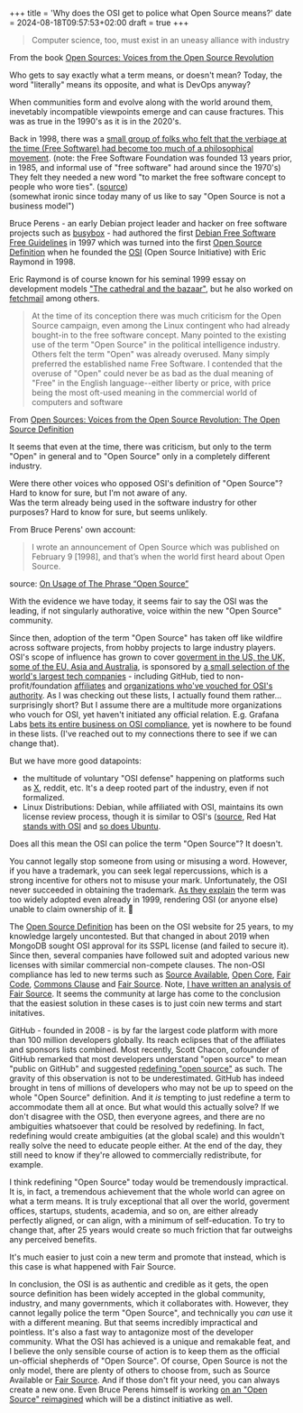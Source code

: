 +++
title = 'Why does the OSI get to police what Open Source means?'
date = 2024-08-18T09:57:53+02:00
draft = true
+++

> Computer science, too, must exist in an uneasy alliance with industry

From the book [Open Sources: Voices from the Open Source Revolution](https://www.oreilly.com/openbook/opensources/book/)

Who gets to say exactly what a term means, or doesn't mean?  Today, the word "literally" means its opposite, and what is DevOps anyway?

When communities form and evolve along with the world around them, inevetably incompatible viewpoints emerge and can cause fractures. This was as true in the 1990's as it is in the 2020's.

Back in 1998, there was a [small group of folks who felt that the verbiage at the time (Free Software) had become too much of a philosophical movement](https://web.archive.org/web/20021001164015/http://www.opensource.org/docs/history.php). (note: the Free Software Foundation was founded 13 years prior, in 1985, and informal use of "free software" had around since the 1970's)
They felt they needed a new word "to market the free software concept to people who wore ties". ([source](https://www.oreilly.com/openbook/opensources/book/perens.html))  
(somewhat ironic since today many of us like to say "Open Source is not a business model")

Bruce Perens - an early Debian project leader and hacker on free software projects such as [busybox](https://www.busybox.net/) - had authored the first [Debian Free Software Free Guidelines](https://en.wikipedia.org/wiki/Debian_Free_Software_Guidelines) in 1997 which was turned into the first [Open Source Definition](https://en.wikipedia.org/wiki/The_Open_Source_Definition) when he founded the [OSI](https://opensource.org) (Open Source Initiative) with Eric Raymond in 1998.

Eric Raymond is of course known for his seminal 1999 essay on development models ["The cathedral and the bazaar"](https://en.wikipedia.org/wiki/The_Cathedral_and_the_Bazaar), but he also worked on [fetchmail](https://en.wikipedia.org/wiki/Fetchmail) among others.

> At the time of its conception there was much criticism for the Open Source campaign, even among the Linux contingent who had already bought-in to the free software concept. Many pointed to the existing use of the term "Open Source" in the political intelligence industry. Others felt the term "Open" was already overused. Many simply preferred the established name Free Software. I contended that the overuse of "Open" could never be as bad as the dual meaning of "Free" in the English language--either liberty or price, with price being the most oft-used meaning in the commercial world of computers and software

From [Open Sources: Voices from the Open Source Revolution: The Open Source Definition](https://www.oreilly.com/openbook/opensources/book/perens.html)

It seems that even at the time, there was criticism, but only to the term "Open" in general and to "Open Source" only in a completely different industry.

Were there other voices who opposed OSI's definition of "Open Source"? Hard to know for sure, but I'm not aware of any.  
Was the term already being used in the software industry for other purposes?  Hard to know for sure, but seems unlikely.

From Bruce Perens' own account:

> I wrote an announcement of Open Source which was published on February 9 [1998], and that’s when the world first heard about Open Source.

source: [On Usage of The Phrase “Open Source”](http://perens.com/2017/09/26/on-usage-of-the-phrase-open-source/)


With the evidence we have today, it seems fair to say the OSI was the leading, if not singularly authorative, voice within the new "Open Source" community.

Since then, adoption of the term "Open Source" has taken off like wildfire across software projects, from hobby projects to large industry players.  OSI's scope of influence has grown to cover [goverment in the US, the UK, some of the EU, Asia and Australia](https://opensource.org/authority), is sponsored by [a small selection of the world's largest tech companies](https://opensource.org/sponsors) - including GitHub, tied to non-profit/foundation [affiliates](https://opensource.org/affiliates/list) and [organizations who've vouched for OSI's authority](https://opensource.org/blog/osd_affirmation).
As I was checking out these lists, I actually found them rather... surprisingly short? But I assume there are a multitude more organizations who vouch for OSI, yet haven't initiated any official relation.  E.g. Grafana Labs [bets its entire business on OSI compliance](https://grafana.com/blog/2021/04/20/qa-with-our-ceo-on-relicensing/), yet is nowhere to be found in these lists. (I've reached out to my connections there to see if we can change that).

But we have more good datapoints:
* the multitude of voluntary "OSI defense" happening on platforms such as [X](https://x.com/chacon/status/1754820325022294393), reddit, etc.  It's a deep rooted part of the industry, even if not formalized.
* Linux Distributions: Debian, while affiliated with OSI, maintains its own license review process, though it is similar to OSI's ([source](https://www.debian.org/News/2012/20120330.en.html), Red Hat [stands with OSI](https://www.redhat.com/en/topics/open-source/what-is-open-source) and [so does Ubuntu](https://ubuntu.com/community/ethos/mission).

Does all this mean the OSI can police the term "Open Source"? It doesn't.

You cannot legally stop someone from using or misusing a word.  However, if you have a trademark, you can seek legal repercussions, which is a strong incentive for others not to misuse your mark.  Unfortunately, the OSI never succeeded in obtaining the trademark.  [As they explain](https://opensource.org/pressreleases/certified-open-source.php) the term was too widely adopted even already in 1999, rendering OSI (or anyone else) unable to claim ownership of it. 🤔


The [Open Source Definition](https://opensource.org/osd) has been on the OSI website for 25 years, to my knowledge largely uncontested.
But that changed in about 2019 when MongoDB sought OSI approval for its SSPL license (and failed to secure it).
Since then, several companies have followed suit and adopted various new licenses with similar commercial non-compete clauses. The non-OSI compliance has led to new terms such as [Source Available](https://en.wikipedia.org/wiki/Source-available_software), [Open Core](https://en.wikipedia.org/wiki/Open-core_model), [Fair Code](https://faircode.io/), [Commons Clause](https://commonsclause.com/) and [Fair Source](https://fair.io/).  Note, [I have written an analysis of Fair Source](/posts/fair-source).  It seems the community at large has come to the conclusion that the easiest solution in these cases is to just coin new terms and start initatives.

GitHub - founded in 2008 - is by far the largest code platform with more than 100 million developers globally. Its reach eclipses that of the affiliates and sponsors lists combined.
Most recently, Scott Chacon, cofounder of GitHub remarked that most developers understand "open source" to mean "public on GitHub" and suggested [redefining "open source"](https://x.com/chacon/status/1754883687668232334) as such.  The gravity of this observation is not to be underestimated.  GitHub has indeed brought in tens of millions of developers who may not be up to speed on the whole "Open Source" definition.  And it *is* tempting to just redefine a term to accommodate them all at once. But what would this actually solve?  If we don't disagree with the OSD, then everyone agrees, and there are no ambiguities whatsoever that could be resolved by redefining.  In fact, redefining would create ambiguities (at the global scale) and this wouldn't really solve the need to educate people either.  At the end of the day, they still need to know if they're allowed to commercially redistribute, for example.

I think redefining "Open Source" today would be tremendously impractical.  It is, in fact, a tremendous achievement that the whole world can agree on what a term means.  It is truly exceptional that all over the world, goverment offices, startups, students, academia, and so on, are either already perfectly aligned, or can align, with a minimum of self-education.  To try to change that, after 25 years would create so much friction that far outweighs any perceived benefits.

It's much easier to just coin a new term and promote that instead, which is this case is what happened with Fair Source.

In conclusion, the OSI is as authentic and credible as it gets, the open source definition has been widely accepted in the global community, industry, and many governments, which it collaborates with.  However, they cannot legally police the term "Open Source", and technically you *can* use it with a different meaning.  But that seems incredibly impractical and pointless.  It's also a fast way to antagonize most of the developer community.  What the OSI has achieved is a unique and remakable feat, and I believe the only sensible course of action is to keep them as the official un-official shepherds of "Open Source".  Of course, Open Source is not the only model, there are plenty of others to choose from, such as Source Available or [Fair Source](/posts/fair-source).  And if those don't fit your need, you can always create a new one.   Even Bruce Perens himself is working [on an "Open Source" reimagined](https://www.theregister.com/2023/12/27/bruce_perens_post_open/) which will be a distinct initiative as well.
